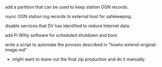 

add a partition that can be used to keep station OGN records.


rsync OGN station log records to external host for safekeeping.

disable services that DV has identified to reduce Internet data.

add Pi Witty software for scheduled shutdown and boot.

write a script to automate the process described in "howto-extend-original-image.md"
- might want to leave out the final zip production and do it manually.

